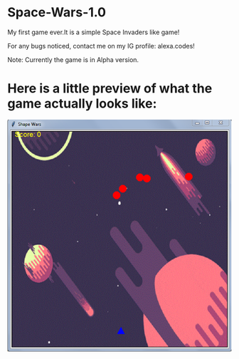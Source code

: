 # Space-Wars-1.0
My first game ever.It is a simple Space Invaders like game!

For any bugs noticed, contact me on my IG profile: alexa.codes!

Note:
Currently the game is in Alpha version.
# Here is a little preview of what the game actually looks like:
![SW Gameplay](images/SW%20photo.png)
